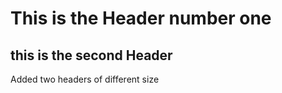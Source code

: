 # This is the Header number one
## this is the second Header

















Added two headers of different size
